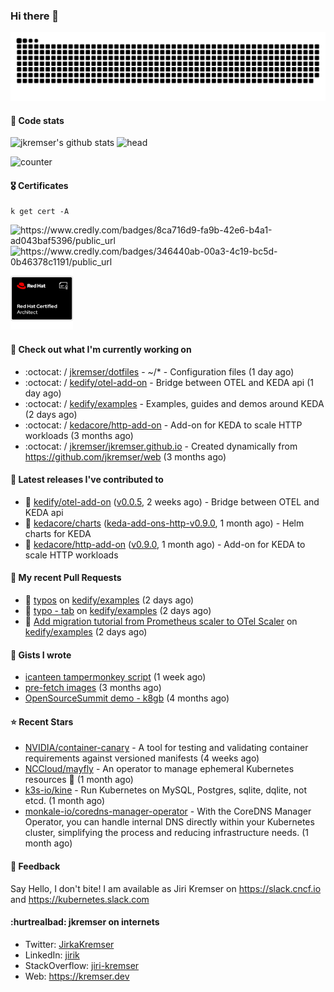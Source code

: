 ### Hi there 👋

<picture>
  <source media="(prefers-color-scheme: dark)" srcset="github-snake-dark.svg" />
  <source media="(prefers-color-scheme: light)" srcset="github-snake.svg" />
  <img alt="github-snake" src="github-snake.svg" />
</picture>

#### 📱 Code stats

![jkremser's github stats](https://github-readme-stats.vercel.app/api?username=jkremser&count_private=true&show_icons=true&hide_border=false&theme=tokyonight&title_color=5bcdec&bg_color=0d1117&border_radius=false) ![head](https://user-images.githubusercontent.com/535866/175570014-71166aaa-95f7-4a4f-869c-93a16481de4e.jpeg)



![counter](https://komarev.com/ghpvc/?username=jkremser&color=5bcdec&style=for-the-badge)

#### 🎖 Certificates
```
k get cert -A
```
<p align="left">
    <a style="text-decoration: none !important;" href="https://www.credly.com/badges/8ca716d9-fa9b-42e6-b4a1-ad043baf5396/public_url">
        <img src="https://training.linuxfoundation.org/wp-content/uploads/2022/11/CKA.png" alt="https://www.credly.com/badges/8ca716d9-fa9b-42e6-b4a1-ad043baf5396/public_url" width="110" height="110"/>
    </a>
    <a style="text-decoration: none !important;" href="https://www.credly.com/badges/346440ab-00a3-4c19-bc5d-0b46378c1191/public_url">
        <img src="https://training.linuxfoundation.org/wp-content/uploads/2022/11/CKS.png" alt="https://www.credly.com/badges/346440ab-00a3-4c19-bc5d-0b46378c1191/public_url" width="110" height="110"/>
    </a>
    <a style="text-decoration: none !important;" href="https://rhtapps.redhat.com/verify/?certId=120-194-022">
        <img src="./rhca.png" alt="https://rhtapps.redhat.com/verify/?certId=120-194-022" width="100" height="100"/>
    </a>
</p>

#### 👷 Check out what I'm currently working on

- :octocat: / [jkremser/dotfiles](https://github.com/jkremser/dotfiles) - ~/*  -  Configuration files (1 day ago)
- :octocat: / [kedify/otel-add-on](https://github.com/kedify/otel-add-on) - Bridge between OTEL and KEDA api (1 day ago)
- :octocat: / [kedify/examples](https://github.com/kedify/examples) - Examples, guides and demos around KEDA (2 days ago)
- :octocat: / [kedacore/http-add-on](https://github.com/kedacore/http-add-on) - Add-on for KEDA to scale HTTP workloads (3 months ago)
- :octocat: / [jkremser/jkremser.github.io](https://github.com/jkremser/jkremser.github.io) - Created dynamically from https://github.com/jkremser/web (3 months ago)

#### 🔭 Latest releases I've contributed to

- 🎉 [kedify/otel-add-on](https://github.com/kedify/otel-add-on) ([v0.0.5](https://github.com/kedify/otel-add-on/releases/tag/v0.0.5), 2 weeks ago) - Bridge between OTEL and KEDA api
- 🎉 [kedacore/charts](https://github.com/kedacore/charts) ([keda-add-ons-http-v0.9.0](https://github.com/kedacore/charts/releases/tag/keda-add-ons-http-v0.9.0), 1 month ago) - Helm charts for KEDA
- 🎉 [kedacore/http-add-on](https://github.com/kedacore/http-add-on) ([v0.9.0](https://github.com/kedacore/http-add-on/releases/tag/v0.9.0), 1 month ago) - Add-on for KEDA to scale HTTP workloads

#### 🔨 My recent Pull Requests

- 💪 [typos](https://github.com/kedify/examples/pull/56) on [kedify/examples](https://github.com/kedify/examples) (2 days ago)
- 💪 [typo - tab](https://github.com/kedify/examples/pull/55) on [kedify/examples](https://github.com/kedify/examples) (2 days ago)
- 💪 [Add migration tutorial from Prometheus scaler to OTel Scaler](https://github.com/kedify/examples/pull/54) on [kedify/examples](https://github.com/kedify/examples) (2 days ago)

#### 📓 Gists I wrote

- [icanteen tampermonkey script](https://gist.github.com/c30a542575e487cddc0674225f2c833a) (1 week ago)
- [pre-fetch images](https://gist.github.com/28cff52b8a6c15cc6e0a34a1674c004e) (3 months ago)
- [OpenSourceSummit demo - k8gb](https://gist.github.com/795191744bdf3050e91b54a8e24d7c52) (4 months ago)

#### ⭐ Recent Stars

- [NVIDIA/container-canary](https://github.com/NVIDIA/container-canary) - A tool for testing and validating container requirements against versioned manifests (4 weeks ago)
- [NCCloud/mayfly](https://github.com/NCCloud/mayfly) - An operator to manage ephemeral Kubernetes resources :honeybee: (1 month ago)
- [k3s-io/kine](https://github.com/k3s-io/kine) - Run Kubernetes on MySQL, Postgres, sqlite, dqlite, not etcd. (1 month ago)
- [monkale-io/coredns-manager-operator](https://github.com/monkale-io/coredns-manager-operator) - With the CoreDNS Manager Operator, you can handle internal DNS directly within your Kubernetes cluster, simplifying the process and reducing infrastructure needs. (1 month ago)

#### 💬 Feedback

Say Hello, I don't bite! I am available as Jiri Kremser on https://slack.cncf.io and https://kubernetes.slack.com


#### :hurtrealbad: jkremser on internets

- Twitter: <a href="https://twitter.com/JirkaKremser">JirkaKremser</a>
- LinkedIn: <a href="https://www.linkedin.com/in/jirik/">jirik</a>
- StackOverflow: <a href="https://stackoverflow.com/users/1594980/jiri-kremser">jiri-kremser</a>
- Web: https://kremser.dev